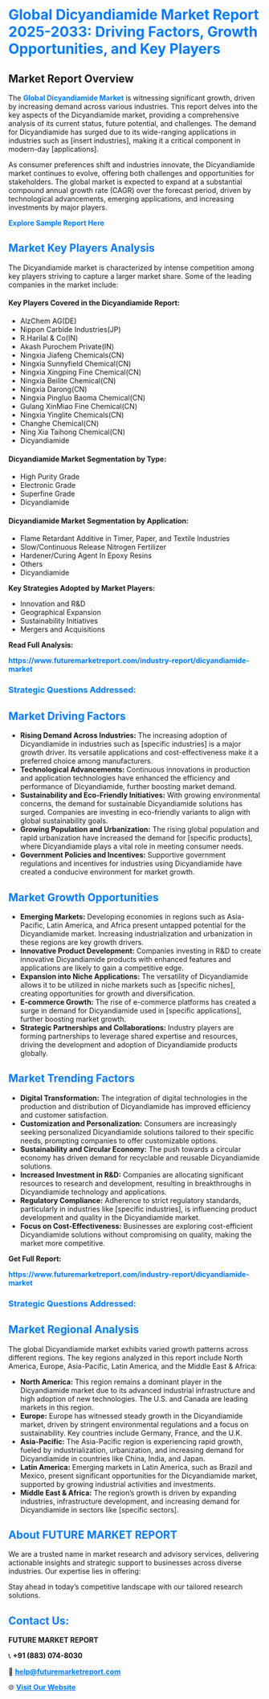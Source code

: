 <h1 style="color: #007BFF;">Global Dicyandiamide Market Report 2025-2033: Driving Factors, Growth Opportunities, and Key Players</h1>

<section id="overview">
<h2>Market Report Overview</h2>
<p>The <a href="https://www.futuremarketreport.com/industry-report/dicyandiamide-market" style="color: #007BFF; text-decoration: none;"><strong>Global Dicyandiamide Market</strong></a> is witnessing significant growth, driven by increasing demand across various industries. This report delves into the key aspects of the Dicyandiamide market, providing a comprehensive analysis of its current status, future potential, and challenges. The demand for Dicyandiamide has surged due to its wide-ranging applications in industries such as [insert industries], making it a critical component in modern-day [applications].</p>
<p>As consumer preferences shift and industries innovate, the Dicyandiamide market continues to evolve, offering both challenges and opportunities for stakeholders. The global market is expected to expand at a substantial compound annual growth rate (CAGR) over the forecast period, driven by technological advancements, emerging applications, and increasing investments by major players.</p>
</section>

<section id="overview">
<p><a href="https://www.futuremarketreport.com/request-sample/reportId=88608" style="color: #007BFF; text-decoration: none;"><strong>Explore Sample Report Here</strong></a></p>
</section>

<section id="key-players">
<h2 style="color: #007BFF;">Market Key Players Analysis</h2>
<p>The Dicyandiamide market is characterized by intense competition among key players striving to capture a larger market share. Some of the leading companies in the market include:</p>
<h4>Key Players Covered in the Dicyandiamide Report:</h4>
<ul><li>AlzChem AG(DE)</li><li>Nippon Carbide Industries(JP)</li><li>R.Harilal &amp; Co(IN)</li><li>Akash Purochem Private(IN)</li><li>Ningxia Jiafeng Chemicals(CN)</li><li>Ningxia Sunnyfield Chemical(CN)</li><li>Ningxia Xingping Fine Chemical(CN)</li><li>Ningxia Beilite Chemical(CN)</li><li>Ningxia Darong(CN)</li><li>Ningxia Pingluo Baoma Chemical(CN)</li><li>Gulang XinMiao Fine Chemical(CN)</li><li>Ningxia Yinglite Chemicals(CN)</li><li>Changhe Chemical(CN)</li><li>Ning Xia Taihong Chemical(CN)</li><li>Dicyandiamide</li></ul>
<h4>Dicyandiamide Market Segmentation by Type:</h4>
<ul><li>High Purity Grade</li><li>Electronic Grade</li><li>Superfine Grade</li><li>Dicyandiamide</li></ul>

<h4>Dicyandiamide Market Segmentation by Application:</h4>
<ul><li>Flame Retardant Additive in Timer, Paper, and Textile Industries</li><li>Slow/Continuous Release Nitrogen Fertilizer</li><li>Hardener/Curing Agent In Epoxy Resins</li><li>Others</li><li>Dicyandiamide</li></ul>
<p><strong>Key Strategies Adopted by Market Players:</strong></p>
<ul>
<li>Innovation and R&D</li>
<li>Geographical Expansion</li>
<li>Sustainability Initiatives</li>
<li>Mergers and Acquisitions</li>
</ul>
</section>

<section>
<p><strong>Read Full Analysis: </strong></p><a href="https://www.futuremarketreport.com/industry-report/dicyandiamide-market" style="color: #007BFF; text-decoration: none;"><strong>https://www.futuremarketreport.com/industry-report/dicyandiamide-market</strong></a>
<h3 style="color: #007BFF;">Strategic Questions Addressed:</h3>
</section>

<section id="driving-factors">
<h2 style="color: #007BFF;">Market Driving Factors</h2>
<ul>
<li><strong>Rising Demand Across Industries:</strong> The increasing adoption of Dicyandiamide in industries such as [specific industries] is a major growth driver. Its versatile applications and cost-effectiveness make it a preferred choice among manufacturers.</li>
<li><strong>Technological Advancements:</strong> Continuous innovations in production and application technologies have enhanced the efficiency and performance of Dicyandiamide, further boosting market demand.</li>
<li><strong>Sustainability and Eco-Friendly Initiatives:</strong> With growing environmental concerns, the demand for sustainable Dicyandiamide solutions has surged. Companies are investing in eco-friendly variants to align with global sustainability goals.</li>
<li><strong>Growing Population and Urbanization:</strong> The rising global population and rapid urbanization have increased the demand for [specific products], where Dicyandiamide plays a vital role in meeting consumer needs.</li>
<li><strong>Government Policies and Incentives:</strong> Supportive government regulations and incentives for industries using Dicyandiamide have created a conducive environment for market growth.</li>
</ul>
</section>

<section id="growth-opportunities">
<h2 style="color: #007BFF;">Market Growth Opportunities</h2>
<ul>
<li><strong>Emerging Markets:</strong> Developing economies in regions such as Asia-Pacific, Latin America, and Africa present untapped potential for the Dicyandiamide market. Increasing industrialization and urbanization in these regions are key growth drivers.</li>
<li><strong>Innovative Product Development:</strong> Companies investing in R&D to create innovative Dicyandiamide products with enhanced features and applications are likely to gain a competitive edge.</li>
<li><strong>Expansion into Niche Applications:</strong> The versatility of Dicyandiamide allows it to be utilized in niche markets such as [specific niches], creating opportunities for growth and diversification.</li>
<li><strong>E-commerce Growth:</strong> The rise of e-commerce platforms has created a surge in demand for Dicyandiamide used in [specific applications], further boosting market growth.</li>
<li><strong>Strategic Partnerships and Collaborations:</strong> Industry players are forming partnerships to leverage shared expertise and resources, driving the development and adoption of Dicyandiamide products globally.</li>
</ul>
</section>

<section id="trending-factors">
<h2 style="color: #007BFF;">Market Trending Factors</h2>
<ul>
<li><strong>Digital Transformation:</strong> The integration of digital technologies in the production and distribution of Dicyandiamide has improved efficiency and customer satisfaction.</li>
<li><strong>Customization and Personalization:</strong> Consumers are increasingly seeking personalized Dicyandiamide solutions tailored to their specific needs, prompting companies to offer customizable options.</li>
<li><strong>Sustainability and Circular Economy:</strong> The push towards a circular economy has driven demand for recyclable and reusable Dicyandiamide solutions.</li>
<li><strong>Increased Investment in R&D:</strong> Companies are allocating significant resources to research and development, resulting in breakthroughs in Dicyandiamide technology and applications.</li>
<li><strong>Regulatory Compliance:</strong> Adherence to strict regulatory standards, particularly in industries like [specific industries], is influencing product development and quality in the Dicyandiamide market.</li>
<li><strong>Focus on Cost-Effectiveness:</strong> Businesses are exploring cost-efficient Dicyandiamide solutions without compromising on quality, making the market more competitive.</li>
</ul>
</section>

<section>
<p><strong>Get Full Report: </strong></p><a href="https://www.futuremarketreport.com/industry-report/dicyandiamide-market" style="color: #007BFF; text-decoration: none;"><strong>https://www.futuremarketreport.com/industry-report/dicyandiamide-market</strong></a>
<h3 style="color: #007BFF;">Strategic Questions Addressed:</h3>
</section>


<section id="regional-analysis">
<h2 style="color: #007BFF;">Market Regional Analysis</h2>
<p>The global Dicyandiamide market exhibits varied growth patterns across different regions. The key regions analyzed in this report include North America, Europe, Asia-Pacific, Latin America, and the Middle East & Africa:</p>
<ul>
<li><strong>North America:</strong> This region remains a dominant player in the Dicyandiamide market due to its advanced industrial infrastructure and high adoption of new technologies. The U.S. and Canada are leading markets in this region.</li>
<li><strong>Europe:</strong> Europe has witnessed steady growth in the Dicyandiamide market, driven by stringent environmental regulations and a focus on sustainability. Key countries include Germany, France, and the U.K.</li>
<li><strong>Asia-Pacific:</strong> The Asia-Pacific region is experiencing rapid growth, fueled by industrialization, urbanization, and increasing demand for Dicyandiamide in countries like China, India, and Japan.</li>
<li><strong>Latin America:</strong> Emerging markets in Latin America, such as Brazil and Mexico, present significant opportunities for the Dicyandiamide market, supported by growing industrial activities and investments.</li>
<li><strong>Middle East & Africa:</strong> The region’s growth is driven by expanding industries, infrastructure development, and increasing demand for Dicyandiamide in sectors like [specific sectors].</li>
</ul>
</section>

<footer>
<h2 style="color: #007BFF;">About FUTURE MARKET REPORT</h2>
<p>We are a trusted name in market research and advisory services, delivering actionable insights and strategic support to businesses across diverse industries. Our expertise lies in offering:</p>

<p>Stay ahead in today’s competitive landscape with our tailored research solutions.</p>

<h2 style="color: #007BFF;">Contact Us:</h2>
<p><strong>FUTURE MARKET REPORT</strong></p>
<p>📞 <strong>+91 (883) 074-8030</strong></p>
<p>📧 <strong><a href="mailto:help@futuremarketreport.com" style="color: #007BFF;">help@futuremarketreport.com</a></strong></p>
<p>🌐 <strong><a href="https://www.futuremarketreport.com/" style="color: #007BFF;">Visit Our Website</a></strong></p>
</footer>